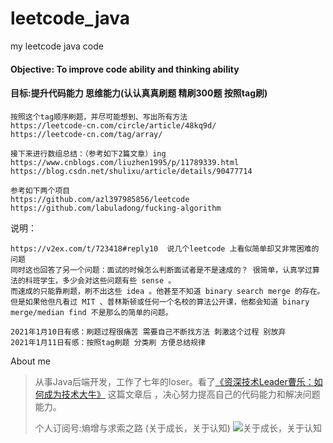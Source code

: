 # leetcode_java
my leetcode java code

#### Objective: To improve code ability and thinking ability
#### 目标:提升代码能力 思维能力(认认真真刷题 精刷300题 按照tag刷)
```
按照这个tag顺序刷题，并尽可能想到、写出所有方法
https://leetcode-cn.com/circle/article/48kq9d/
https://leetcode-cn.com/tag/array/

接下来进行数组总结：（参考如下2篇文章）ing
https://www.cnblogs.com/liuzhen1995/p/11789339.html
https://blog.csdn.net/shulixu/article/details/90477714

参考如下两个项目
https://github.com/azl397985856/leetcode
https://github.com/labuladong/fucking-algorithm
```

说明：
```
https://v2ex.com/t/723418#reply10  说几个leetcode 上看似简单却又非常困难的问题
同时这也回答了另一个问题：面试的时候怎么判断面试者是不是速成的？ 很简单，认真学过算法的科班学生，多少会对这些问题有些 sense 。
而速成的只能靠刷题，刷不出这些 idea 。他甚至不知道 binary search merge 的存在。
但是如果他但凡看过 MIT 、普林斯顿或任何一个名校的算法公开课，他都会知道 binary merge/median find 不是那么的简单的问题。

2021年1月10日有感：刷题过程很痛苦 需要自己不断找方法 刺激这个过程 别放弃
2021年1月11日有感：按照tag刷题 分类刷 方便总结规律
```

About me
> 从事Java后端开发，工作了七年的loser。看了[《资深技术Leader曹乐：如何成为技术大牛》](https://mp.weixin.qq.com/s/PpesrPQ6y0s1gtLOC3jeAQ) 这篇文章后 ，决心努力提高自己的代码能力和解决问题能力。
>
> 个人订阅号:熵增与求索之路 (关于成长，关于认知)
>![关于成长，关于认知](https://static01.imgkr.com/temp/6b84a41bd5e54585876f33e9baffc7b7.jpg)
>
